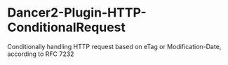 # Dancer2-Plugin-HTTP-ConditionalRequest
Conditionally handling HTTP request based on eTag or Modification-Date, according to RFC 7232
